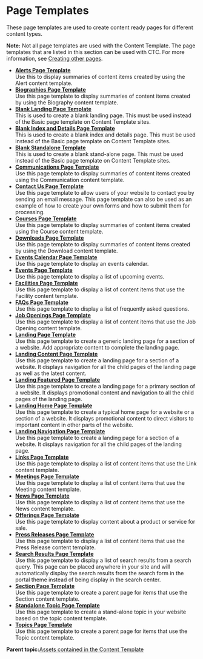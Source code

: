 # Page Templates 

These page templates are used to create content ready pages for different content types.

**Note:** Not all page templates are used with the Content Template. The page templates that are listed in this section can be used with CTC. For more information, see [Creating other pages](ctc_design_pg.md).

-   **[Alerts Page Template ](../ctc/ctc-assets-page-templates-alerts-index.md)**  
Use this to display summaries of content items created by using the Alert content template.
-   **[Biographies Page Template ](../ctc/ctc-assets-page-templates-biographies-index.md)**  
Use this page template to display summaries of content items created by using the Biography content template.
-   **[Blank Landing Page Template ](../ctc/ctc-assets-page-templates-blank.md)**  
This is used to create a blank landing page. This must be used instead of the Basic page template on Content Template sites.
-   **[Blank Index and Details Page Template ](../ctc/ctc-assets-page-templates-blank-index.md)**  
This is used to create a blank index and details page. This must be used instead of the Basic page template on Content Template sites.
-   **[Blank Standalone Template ](../ctc/ctc-assets-page-templates-blank-standalone.md)**  
This is used to create a blank stand-alone page. This must be used instead of the Basic page template on Content Template sites.
-   **[Communications Page Template ](../ctc/ctc-assets-page-templates-communications-index.md)**  
Use this page template to display summaries of content items created using the Communication content template.
-   **[Contact Us Page Template ](../ctc/ctc-assets-page-templates-contact-us.md)**  
Use this page template to allow users of your website to contact you by sending an email message. This page template can also be used as an example of how to create your own forms and how to submit them for processing.
-   **[Courses Page Template ](../ctc/ctc-assets-page-templates-courses-index.md)**  
Use this page template to display summaries of content items created using the Course content template.
-   **[Downloads Page Template ](../ctc/ctc-assets-page-templates-downloads-index.md)**  
Use this page template to display summaries of content items created by using the Download content template.
-   **[Events Calendar Page Template ](../ctc/ctc-assets-page-templates-events-calaendar.md)**  
Use this page template to display an events calendar.
-   **[Events Page Template ](../ctc/ctc-assets-page-templates-events-index.md)**  
Use this page template to display a list of upcoming events.
-   **[Facilities Page Template ](../ctc/ctc-assets-page-templates-facilities-index.md)**  
Use this page template to display a list of content items that use the Facility content template.
-   **[FAQs Page Template ](../ctc/ctc-assets-page-templates-faqs.md)**  
Use this page template to display a list of frequently asked questions.
-   **[Job Openings Page Template ](../ctc/ctc-assets-page-templates-job-openings-index.md)**  
Use this page template to display a list of content items that use the Job Opening content template.
-   **[Landing Page Template ](../ctc/ctc-assets-page-templates-landing.md)**  
Use this page template to create a generic landing page for a section of a website. Add appropriate content to complete the landing page.
-   **[Landing Content Page Template ](../ctc/ctc-assets-page-templates-landing-content.md)**  
Use this page template to create a landing page for a section of a website. It displays navigation for all the child pages of the landing page as well as the latest content.
-   **[Landing Featured Page Template ](../ctc/ctc-assets-page-templates-landing-featured.md)**  
Use this page template to create a landing page for a primary section of a website. It displays promotional content and navigation to all the child pages of the landing page.
-   **[Landing Home Page Template ](../ctc/ctc-assets-page-templates-landing-home.md)**  
Use this page template to create a typical home page for a website or a section of a website. It displays promotional content to direct visitors to important content in other parts of the website.
-   **[Landing Navigation Page Template ](../ctc/ctc-assets-page-templates-landing-navigation.md)**  
Use this page template to create a landing page for a section of a website. It displays navigation for all the child pages of the landing page.
-   **[Links Page Template ](../ctc/ctc-assets-page-templates-links-index.md)**  
Use this page template to display a list of content items that use the Link content template.
-   **[Meetings Page Template ](../ctc/ctc-assets-page-templates-meetings-index.md)**  
Use this page template to display a list of content items that use the Meeting content template.
-   **[News Page Template ](../ctc/ctc-assets-page-templates-news-index.md)**  
Use this page template to display a list of content items that use the News content template.
-   **[Offerings Page Template ](../ctc/ctc-assets-page-templates-offerings.md)**  
Use this page template to display content about a product or service for sale.
-   **[Press Releases Page Template ](../ctc/ctc-assets-page-templates-press-release-index.md)**  
Use this page template to display a list of content items that use the Press Release content template.
-   **[Search Results Page Template ](../ctc/ctc-assets-page-templates-search-results.md)**  
Use this page template to display a list of search results from a search query. This page can be placed anywhere in your site and will automatically display the search results from the search form in the portal theme instead of being display in the search center.
-   **[Section Page Template ](../ctc/ctc-assets-page-templates-section-index.md)**  
Use this page template to create a parent page for items that use the Section content template.
-   **[Standalone Topic Page Template ](../ctc/ctc-assets-page-templates-stand-alone-topic.md)**  
Use this page template to create a stand-alone topic in your website based on the topic content template.
-   **[Topics Page Template ](../ctc/ctc-assets-page-templates-topics-index.md)**  
Use this page template to create a parent page for items that use the Topic content template.

**Parent topic:**[Assets contained in the Content Template ](../ctc/ctc-assets.md)

